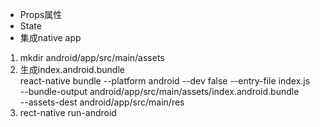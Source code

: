 * Props属性
* State
* 集成native app
1. mkdir android/app/src/main/assets  
2. 生成index.android.bundle  
    react-native bundle --platform android --dev false --entry-file index.js   
   --bundle-output android/app/src/main/assets/index.android.bundle   
   --assets-dest android/app/src/main/res  
3. rect-native run-android
